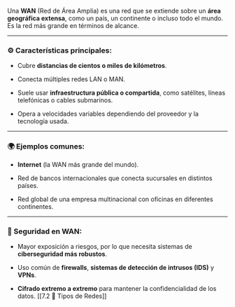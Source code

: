 Una **WAN** (Red de Área Amplia) es una red que se extiende sobre un **área geográfica extensa**, como un país, un continente o incluso todo el mundo. Es la red más grande en términos de alcance.

---

### ⚙️ Características principales:

- Cubre **distancias de cientos o miles de kilómetros**.
    
- Conecta múltiples redes LAN o MAN.
    
- Suele usar **infraestructura pública o compartida**, como satélites, líneas telefónicas o cables submarinos.
    
- Opera a velocidades variables dependiendo del proveedor y la tecnología usada.
    

---

### 🌍 Ejemplos comunes:

- **Internet** (la WAN más grande del mundo).
    
- Red de bancos internacionales que conecta sucursales en distintos países.
    
- Red global de una empresa multinacional con oficinas en diferentes continentes.
    

---

### 🔐 Seguridad en WAN:

- Mayor exposición a riesgos, por lo que necesita sistemas de **ciberseguridad más robustos**.
    
- Uso común de **firewalls**, **sistemas de detección de intrusos (IDS)** y **VPNs**.
    
- **Cifrado extremo a extremo** para mantener la confidencialidad de los datos.
[[7.2 🧩 Tipos de Redes]]